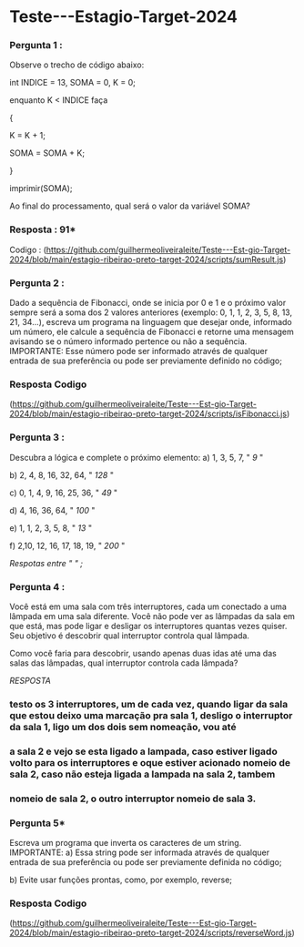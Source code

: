 # Teste---Estagio-Target-2024

### Pergunta 1 : 
Observe o trecho de código abaixo:

int INDICE = 13, SOMA = 0, K = 0;

enquanto K < INDICE faça

{

K = K + 1;

SOMA = SOMA + K;

}

imprimir(SOMA);



Ao final do processamento, qual será o valor da variável SOMA?

### Resposta : 91*
Codigo : (https://github.com/guilhermeoliveiraleite/Teste---Est-gio-Target-2024/blob/main/estagio-ribeirao-preto-target-2024/scripts/sumResult.js)



### Pergunta 2 : 
Dado a sequência de Fibonacci, onde se inicia por 0 e 1 e o próximo valor sempre será a soma dos 2 valores anteriores (exemplo: 0, 1, 1, 2, 3, 5, 8, 13, 21, 34...), escreva um programa na linguagem que desejar onde, informado um número, ele calcule a sequência de Fibonacci e retorne uma mensagem avisando se o número informado pertence ou não a sequência.
IMPORTANTE:
Esse número pode ser informado através de qualquer entrada de sua preferência ou pode ser previamente definido no código;
### Resposta Codigo
(https://github.com/guilhermeoliveiraleite/Teste---Est-gio-Target-2024/blob/main/estagio-ribeirao-preto-target-2024/scripts/isFibonacci.js)



### Pergunta 3 :
 Descubra a lógica e complete o próximo elemento:
a) 1, 3, 5, 7, " *9* " 

b) 2, 4, 8, 16, 32, 64, " *128* "

c) 0, 1, 4, 9, 16, 25, 36, " *49* "

d) 4, 16, 36, 64, " *100* "

e) 1, 1, 2, 3, 5, 8, " *13* " 

f) 2,10, 12, 16, 17, 18, 19, " *200* " 

*Respotas entre " " ;*

### Pergunta 4 : 
Você está em uma sala com três interruptores, cada um conectado a uma lâmpada em uma sala diferente. Você não pode ver as lâmpadas da sala em que está, mas pode ligar e desligar os interruptores quantas vezes quiser. Seu objetivo é descobrir qual interruptor controla qual lâmpada.

Como você faria para descobrir, usando apenas duas idas até uma das salas das lâmpadas, qual interruptor controla cada lâmpada?

*RESPOSTA* 

### testo os 3 interruptores, um de cada vez, quando ligar da sala que estou deixo uma marcação pra sala 1, desligo o interruptor da sala 1, ligo um dos dois sem nomeação, vou até 
### a sala 2 e vejo se esta ligado a lampada, caso estiver ligado volto para os interruptores e oque estiver acionado nomeio de sala 2, caso não esteja ligada a lampada na sala 2, tambem 
### nomeio de sala 2, o outro interruptor nomeio de sala 3. 





### Pergunta 5*
Escreva um programa que inverta os caracteres de um string.
IMPORTANTE:
a) Essa string pode ser informada através de qualquer entrada de sua preferência ou pode ser previamente definida no código;

b) Evite usar funções prontas, como, por exemplo, reverse;
### Resposta Codigo
(https://github.com/guilhermeoliveiraleite/Teste---Est-gio-Target-2024/blob/main/estagio-ribeirao-preto-target-2024/scripts/reverseWord.js)





